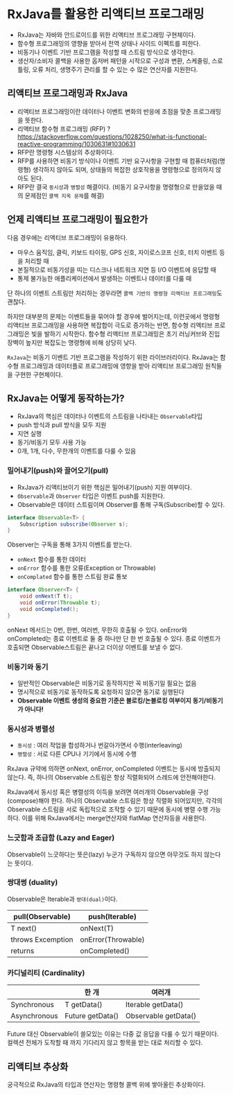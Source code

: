 # RxJava를 활용한 리액티브 프로그래밍

- RxJava는 자바와 안드로이드를 위한 리액티브 프로그래밍 구현체이다.
- 함수형 프로그래밍의 영향을 받아서 전역 상태나 사이드 이펙트를 피한다.
- 비동기나 이벤트 기반 프로그램을 작성할 때 스트림 방식으로 생각한다.
- 생산자/소비자 콜백을 사용한 옵저버 패턴을 시작으로 구성과 변환, 스케줄링, 스로틀링, 오류 처리, 생명주기 관리를 할 수 있는 수 많은 연산자를 지원한다.

## 리액티브 프로그래밍과 RxJava
- 리액티브 프로그래밍이란 데이터나 이벤트 변화의 반응에 초점을 맞춘 프로그래밍을 뜻한다.
- 리액티브 함수형 프로그래밍 (RFP) ? https://stackoverflow.com/questions/1028250/what-is-functional-reactive-programming/1030631#1030631
- RFP란 명령형 시스템상의 추상화이다.
- RFP를 사용하면 비동기 방식이나 이벤트 기반 요구사항을 구현할 때 컴퓨터처럼(명령형) 생각하지 않아도 되며, 상태들의 복잡한 상호작용을 명령형으로 정의하지 않아도 된다.
- RFP란 결국 `동시성`과 `병렬성` 해결이다. (비동기 요구사항을 명령형으로 만을었을 때의 문제점인 `콜백 지옥 문제`를 해결)

## 언제 리액티브 프로그래밍이 필요한가
다음 경우에는 리액티브 프로그래밍이 유용하다.
- 마우스 움직임, 클릭, 키보드 타이핑, GPS 신호, 자이로스코프 신호, 터치 이벤트 등을 처리할 때
- 본질적으로 비동기성을 띠는 디스크나 네트워크 지연 등 I/O 이벤트에 응답할 때
- 통제 불가능한 애플리케이션에서 발생하는 이벤트나 데이터를 다룰 때

단 하나의 이벤트 스트림만 처리하는 경우라면 `콜백 기반의 명령형 리액티브 프로그래밍`도 괜찮다.

하지만 대부분의 문제는 이벤트들을 묶어야 할 경우에 벌어지는데, 이런곳에서 명령형 리액티브 프로그래밍을 사용하면 복잡합이 극도로 증가하는 반면, 함수형 리액티브 프로그래밍은 빛을 발하기 시작한다. 함수형 리액티브 프로그래밍은 초기 러닝커브와 진입 장벽이 높지만 복잡도는 명령형에 비해 상당히 낮다.

`RxJava`는 비동기 이벤트 기반 프로그램을 작성하기 위한 라이브러리이다. RxJava는 함수형 프로그래밍과 데이터플로 프로그래밍에 영향을 받아 리액티브 프로그래밍 원칙들을 구현한 구현체이다.

## RxJava는 어떻게 동작하는가?
- RxJava의 핵심은 데이터나 이벤트의 스트림을 나타내는 `Observable`타입
- push 방식과 pull 방식을 모두 지원
- 지연 실행
- 동기/비동기 모두 사용 가능
- 0개, 1개, 다수, 무한개의 이벤트를 다룰 수 있음

### 밀어내기(push)와 끌어오기(pull)
- RxJava가 리액티브이기 위한 핵심은 밀어내기(push) 지원 여부이다.
- `Observable`과 `Observer` 타입은 이벤트 push를 지원한다.
- Observable은 데이터 스트림이며 Observer를 통해 구독(Subscribe)할 수 있다.

```java
interface Observable<T> {
    Subscription subscribe(Observer s);
}
```

Observer는 구독을 통해 3가지 이벤트를 받는다.
- `onNext` 함수를 통한 데이터
- `onError` 함수를 통한 오류(Exception or Throwable)
- `onComplated` 함수를 통한 스트림 완료 통보

```java
interface Observer<T> {
    void onNext(T t);
    void onError(Throwable t);
    void onCompleted();
}
```
onNext 메서드는 0번, 한번, 여러번, 무한히 호출될 수 있다. onError와 onCompleted는 종료 이벤트로 둘 중 하나만 단 한 번 호출될 수 있다. 종료 이벤트가 호출되면 Observable스트림은 끝나고 더이상 이벤트를 보낼 수 없다.

### 비동기와 동기
- 일반적인 Observable은 비동기로 동작하지만 꼭 비동기일 필요는 없음
- 명시적으로 비동기로 동작하도록 요청하지 않으면 동기로 실행된다
- **Observable 이벤트 생성의 중요한 기준은 블로킹/논블로킹 여부이지 동기/비동기가 아니다!**

### 동시성과 병렬성
- `동시성` : 여러 작업을 합성하거나 번갈아가면서 수행(interleaving)
- `병렬성` : 서로 다른 CPU나 기기에서 동시에 수행

RxJava 규약에 의하면 onNext, onError, onCompleted 이벤트는 동시에 방출되지 않는다. 즉, 하나의 Observable 스트림은 항상 직렬화되어 스레드에 안전해야한다.

RxJava에서 동시성 혹은 병렬성의 이득을 보려면 여러개의 Observable을 구성(compose)해야 한다. 하나의 Observable 스트림은 항상 직렬화 되어있지만, 각각의 Observable 스트림을 서로 독립적으로 조작할 수 있기 때문에 동시에 병렬 수행 가능하다. 이를 위해 RxJava에서는 merge연산자와 flatMap 연산자등을 사용한다.

### 느긋함과 조급함 (Lazy and Eager)
Observable이 느긋하다는 뜻은(lazy) 누군가 구독하지 않으면 아무것도 하지 않는다는 뜻이다. 

### 쌍대썽 (duality)
Observable은 Iterable과 `쌍대(dual)`이다.

| pull(Observable)  | push(Iterable)     |
| ----------------- | ------------------ |
| T next()          | onNext(T)          |
| throws Excemption | onError(Throwable) |
| returns           | onCompleted()      |

### 카디널리티 (Cardinality)
|              | 한 개               | 여러개                  |
| ------------ | ------------------- | ----------------------- |
| Synchronous  | T getData()         | Iterable<T> getData()   |
| Asynchronous | Future<T> getData() | Observable<T> getData() |

Future 대신 Observable이 쓸모있는 이유는 다중 값 응답을 다룰 수 있기 때문이다. 컬렉션 전체가 도착할 때 까지 기다리지 않고 항목을 받는 대로 처리할 수 있다.


## 리액티브 추상화
궁극적으로 RxJava의 타입과 연산자는 명령형 콜백 위에 쌓아올린 추상화이다. 